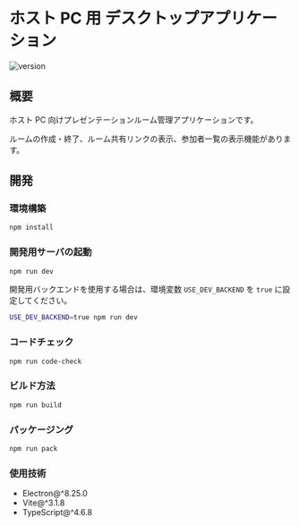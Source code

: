 # ホスト PC 用 デスクトップアプリケーション

![version](https://img.shields.io/badge/version-1.0.0-blue.svg)

## 概要

ホスト PC 向けプレゼンテーションルーム管理アプリケーションです。

ルームの作成・終了、ルーム共有リンクの表示、参加者一覧の表示機能があります。

## 開発

### 環境構築

```sh
npm install
```

### 開発用サーバの起動

```sh
npm run dev
```

開発用バックエンドを使用する場合は、環境変数 `USE_DEV_BACKEND` を `true` に設定してください。

```sh
USE_DEV_BACKEND=true npm run dev
```

### コードチェック

```sh
npm run code-check
```

### ビルド方法

```sh
npm run build
```

### パッケージング

```sh
npm run pack
```

### 使用技術

- Electron@^8.25.0
- Vite@^3.1.8
- TypeScript@^4.6.8
